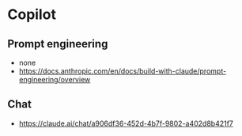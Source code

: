 # Copilot

## Prompt engineering
- none
- https://docs.anthropic.com/en/docs/build-with-claude/prompt-engineering/overview


## Chat
- https://claude.ai/chat/a906df36-452d-4b7f-9802-a402d8b421f7